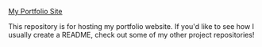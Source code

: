 [My Portfolio Site](http://ethangooding.com/)

This repository is for hosting my portfolio website. If you'd like to see how I usually create a README, check out some of my other project repositories!
